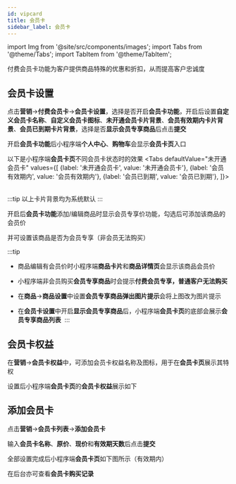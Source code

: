 ```yaml
---
id: vipcard
title: 会员卡
sidebar_label: 会员卡
---
```

import Img from '@site/src/components/images';
import Tabs from '@theme/Tabs';
import TabItem from '@theme/TabItem';

付费会员卡功能为客户提供商品特殊的优惠和折扣，从而提高客户忠诚度

## 会员卡设置
点击**营销**->**付费会员卡**->**会员卡设置**，选择是否开启**会员卡功能**，开启后设置**自定义会员卡名称**、**自定义会员卡图标**、**未开通会员卡片背景**、**会员有效期内卡片背景**、**会员已到期卡片背景**，选择是否**显示会员专享商品**后点击**提交**
<Img i="features-vipcard-1.png"/>

开启**会员卡功能**后小程序端**个人中心**、**购物车**会显示**会员卡页**入口
<Img i="features-vipcard-11.png"/>

以下是小程序端**会员卡页**不同会员卡状态时的效果
<Tabs
defaultValue="未开通会员卡"
values={[
{label: '未开通会员卡', value: '未开通会员卡'},
{label: '会员有效期内', value: '会员有效期内'},
{label: '会员已到期', value: '会员已到期'},
]}>
  <TabItem value="未开通会员卡">
    <Img i="features-vipcard-5.png"/>
  </TabItem>
  <TabItem value="会员有效期内">
    <Img i="features-vipcard-6.png"/>
  </TabItem>
  <TabItem value="会员已到期">
    <Img i="features-vipcard-7.png"/>
  </TabItem>
</Tabs>

:::tip
以上卡片背景均为系统默认
:::

开启后**会员卡功能**添加/编辑商品时显示会员专享价功能，勾选后可添加该商品的会员价
<Img i="features-vipcard-2.png"/>

并可设置该商品是否为会员专享（非会员无法购买）
<Img i="features-vipcard-3.png"/>

:::tip
* 商品编辑有会员价时小程序端**商品卡片**和**商品详情页**会显示该商品会员价
  <Img i="features-vipcard-9.png"/>
  <Img i="features-vipcard-10.png"/>

* 小程序端非会员购买**会员专享商品**时会提示**付费会员专享，普通客户无法购买**
  <Img i="features-vipcard-8.png"/>

* 在**商品**->**商品设置**中设置**会员专享商品弹出图片提示**会将上图改为图片提示
  <Img i="features-vipcard-4.png"/>

* 在**会员卡设置**中开启**显示会员专享商品**后，小程序端**会员卡页**的底部会展示**会员专享商品列表**
  <Img i="features-vipcard-15.png"/>
:::

## 会员卡权益
在**营销**->**会员卡权益**中，可添加会员卡权益名称及图标，用于在**会员卡页**展示其特权
<Img i="features-vipcard-12.png"/>

设置后小程序端**会员卡页**的**会员卡权益**展示如下
<Img i="features-vipcard-13.png"/>

## 添加会员卡
点击**营销**->**会员卡列表**->**添加会员卡**
<Img i="features-vipcard-14.png"/>

输入**会员卡名称**、**原价**、**现价**和**有效期天数**后点击**提交**
<Img i="features-vipcard-16.png"/>

全部设置完成后小程序端**会员卡页**如下图所示（有效期内）
<Img i="features-vipcard-17.png"/>

在后台亦可查看**会员卡购买记录**
<Img i="features-vipcard-18.png"/>
